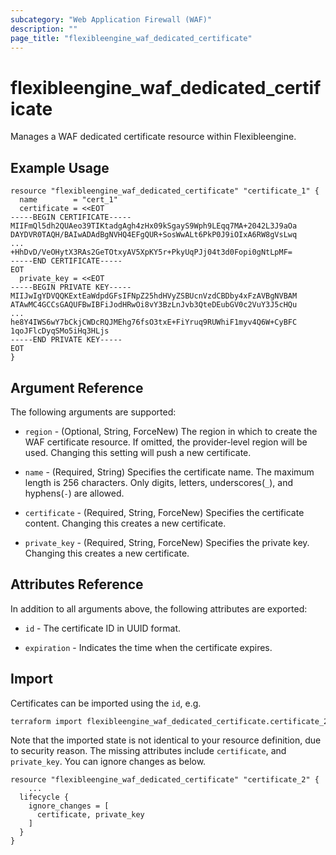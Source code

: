 ```yaml
---
subcategory: "Web Application Firewall (WAF)"
description: ""
page_title: "flexibleengine_waf_dedicated_certificate"
---
```


# flexibleengine_waf_dedicated_certificate

Manages a WAF dedicated certificate resource within Flexibleengine.

## Example Usage

```hcl
resource "flexibleengine_waf_dedicated_certificate" "certificate_1" {
  name        = "cert_1"
  certificate = <<EOT
-----BEGIN CERTIFICATE-----
MIIFmQl5dh2QUAeo39TIKtadgAgh4zHx09kSgayS9Wph9LEqq7MA+2042L3J9aOa
DAYDVR0TAQH/BAIwADAdBgNVHQ4EFgQUR+SosWwALt6PkP0J9iOIxA6RW8gVsLwq
...
+HhDvD/VeOHytX3RAs2GeTOtxyAV5XpKY5r+PkyUqPJj04t3d0Fopi0gNtLpMF=
-----END CERTIFICATE-----
EOT
  private_key = <<EOT
-----BEGIN PRIVATE KEY-----
MIIJwIgYDVQQKExtEaWdpdGFsIFNpZ25hdHVyZSBUcnVzdCBDby4xFzAVBgNVBAM
ATAwMC4GCCsGAQUFBwIBFiJodHRwOi8vY3BzLnJvb3QteDEubGV0c2VuY3J5cHQu
...
he8Y4IWS6wY7bCkjCWDcRQJMEhg76fsO3txE+FiYruq9RUWhiF1myv4Q6W+CyBFC
1qoJFlcDyqSMo5iHq3HLjs
-----END PRIVATE KEY-----
EOT
}
```

## Argument Reference

The following arguments are supported:

* `region` - (Optional, String, ForceNew) The region in which to create the WAF certificate resource. If omitted, the
  provider-level region will be used. Changing this setting will push a new certificate.

* `name` - (Required, String) Specifies the certificate name. The maximum length is 256 characters. Only digits,
  letters, underscores(`_`), and hyphens(`-`) are allowed.

* `certificate` - (Required, String, ForceNew) Specifies the certificate content. Changing this creates a new
  certificate.

* `private_key` - (Required, String, ForceNew) Specifies the private key. Changing this creates a new certificate.

## Attributes Reference

In addition to all arguments above, the following attributes are exported:

* `id` - The certificate ID in UUID format.

* `expiration` - Indicates the time when the certificate expires.

## Import

Certificates can be imported using the `id`, e.g.

```sh
terraform import flexibleengine_waf_dedicated_certificate.certificate_2 3ebd3201238d41f9bfc3623b61435954
```

Note that the imported state is not identical to your resource definition, due to security reason. The missing
attributes include `certificate`, and `private_key`. You can ignore changes as below.

```
resource "flexibleengine_waf_dedicated_certificate" "certificate_2" {
    ...
  lifecycle {
    ignore_changes = [
      certificate, private_key
    ]
  }
}
```
